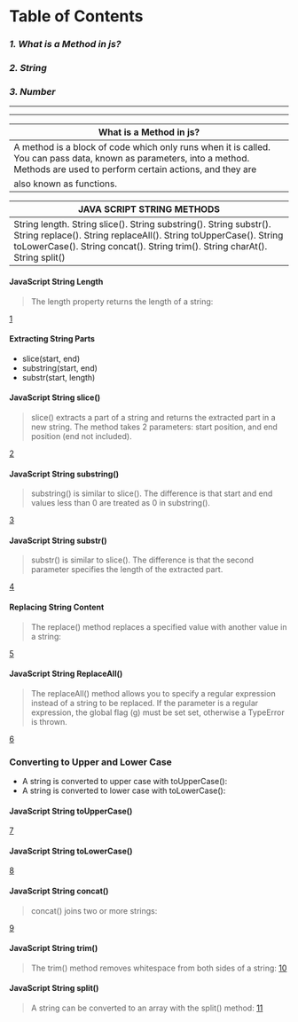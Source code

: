 # **Table of Contents**
### *1. What is a Method in js?*
### *2. String*
### *3. Number*
___ 
___
| What is a Method in js? |
| - |
| A method is a block of code which only runs when it is called. You can pass data, known as parameters, into a method. Methods are used to perform certain actions, and they are
also known as functions. |

| JAVA SCRIPT STRING METHODS |
| - |
| String length. String slice(). String substring(). String substr(). String replace(). String replaceAll(). String toUpperCase(). String toLowerCase(). String concat(). String trim(). String charAt(). String split() |

#### JavaScript String Length
>The length property returns the length of a string:

[1](/images/%D0%A1%D0%BD%D0%B8%D0%BC%D0%BE%D0%BA%20%D1%8D%D0%BA%D1%80%D0%B0%D0%BD%D0%B0%202023-02-21%20142039.png)

#### Extracting String Parts
- slice(start, end)
- substring(start, end)
- substr(start, length)

#### JavaScript String slice()

> slice() extracts a part of a string and returns the extracted part in a new string.
The method takes 2 parameters: start position, and end position (end not included).

[2](/images/%D0%A1%D0%BD%D0%B8%D0%BC%D0%BE%D0%BA%20%D1%8D%D0%BA%D1%80%D0%B0%D0%BD%D0%B0%202023-02-21%20142731.png)



#### JavaScript String substring()

> substring() is similar to slice().
The difference is that start and end values less than 0 are treated as 0 in substring().

[3](/images/%D0%A1%D0%BD%D0%B8%D0%BC%D0%BE%D0%BA%20%D1%8D%D0%BA%D1%80%D0%B0%D0%BD%D0%B0%202023-02-21%20142929.png)

#### JavaScript String substr()

> substr() is similar to slice().
The difference is that the second parameter specifies the length of the extracted part.

[4](/images/%D0%A1%D0%BD%D0%B8%D0%BC%D0%BE%D0%BA%20%D1%8D%D0%BA%D1%80%D0%B0%D0%BD%D0%B0%202023-02-21%20143032.png)



#### Replacing String Content

> The replace() method replaces a specified value with another value in a string:

[5](/images/%D0%A1%D0%BD%D0%B8%D0%BC%D0%BE%D0%BA%20%D1%8D%D0%BA%D1%80%D0%B0%D0%BD%D0%B0%202023-02-21%20143138.png)



#### JavaScript String ReplaceAll()

> The replaceAll() method allows you to specify a regular expression instead of a string to be replaced.
If the parameter is a regular expression, the global flag (g) must be set set, otherwise a TypeError is thrown.

[6](/images/%D0%A1%D0%BD%D0%B8%D0%BC%D0%BE%D0%BA%20%D1%8D%D0%BA%D1%80%D0%B0%D0%BD%D0%B0%202023-02-21%20143324.png)



### Converting to Upper and Lower Case

- A string is converted to upper case with toUpperCase():
- A string is converted to lower case with toLowerCase():

#### JavaScript String toUpperCase()

[7](/images/%D0%A1%D0%BD%D0%B8%D0%BC%D0%BE%D0%BA%20%D1%8D%D0%BA%D1%80%D0%B0%D0%BD%D0%B0%202023-02-21%20143617.png)


#### JavaScript String toLowerCase()

[8](/images/%D0%A1%D0%BD%D0%B8%D0%BC%D0%BE%D0%BA%20%D1%8D%D0%BA%D1%80%D0%B0%D0%BD%D0%B0%202023-02-21%20143655.png)




#### JavaScript String concat()
> concat() joins two or more strings:

[9](/images/%D0%A1%D0%BD%D0%B8%D0%BC%D0%BE%D0%BA%20%D1%8D%D0%BA%D1%80%D0%B0%D0%BD%D0%B0%202023-02-21%20143741.png)



#### JavaScript String trim()
> The trim() method removes whitespace from both sides of a string:
[10](/images/%D0%A1%D0%BD%D0%B8%D0%BC%D0%BE%D0%BA%20%D1%8D%D0%BA%D1%80%D0%B0%D0%BD%D0%B0%202023-02-21%20143823.png)



#### JavaScript String split()
> A string can be converted to an array with the split() method:
[11](/images/%D0%A1%D0%BD%D0%B8%D0%BC%D0%BE%D0%BA%20%D1%8D%D0%BA%D1%80%D0%B0%D0%BD%D0%B0%202023-02-21%20143947.png)
